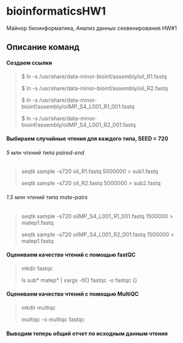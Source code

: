 # bioinformaticsHW1
Майнор биоинформатика, Анализ данных секвенирования HW#1

## Описание команд

#### Создаем ссылки
> $ ln -s /usr/share/data-minor-bioinf/assembly/oil_R1.fastq  
> 
> $ ln -s /usr/share/data-minor-bioinf/assembly/oil_R2.fastq
> 
> $ ln -s /usr/share/data-minor-bioinf/assembly/oilMP_S4_L001_R1_001.fastq
> 
> $ ln -s /usr/share/data-minor-bioinf/assembly/oilMP_S4_L001_R2_001.fastq

#### Выбираем случайные чтения для каждого типа, SEED = 720

###### 5 млн чтений типа paired-end

>seqtk sample -s720 oil_R1.fastq 5000000 > sub1.fastq
>
>seqtk sample -s720 oil_R2.fastq 5000000 > sub2.fastq

###### 1.5 млн чтений типа mate-pairs

> seqtk sample -s720 oilMP_S4_L001_R1_001.fastq 1500000 > matep1.fastq
> 
> seqtk sample -s720 oilMP_S4_L001_R2_001.fastq 1500000 > matep1.fastq


#### Оцениваем качество чтений с помощью fastQC

> mkdir fastqc
>
> ls sub* matep* | xargs -tI{} fastqc -o fastqc {}


#### Оцениваем качество чтений с помощью MultiQC

> mkdir multiqc
>
> multiqc -o multiqc fastqc

#### Выводим теперь общий отчет по исходным данным чтения

